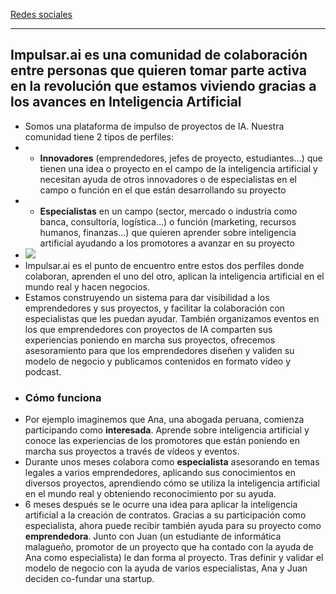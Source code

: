 [Redes sociales](redes.md#socialNetworks ':include')

---

## Impulsar.ai es una comunidad de colaboración entre personas que quieren tomar parte activa en la revolución que estamos viviendo gracias a los avances en Inteligencia Artificial
- Somos una plataforma de impulso de proyectos de IA. Nuestra comunidad tiene 2 tipos de perfiles:
- * **Innovadores** (emprendedores, jefes de proyecto, estudiantes...) que tienen una idea o proyecto en el campo de la inteligencia artificial y necesitan ayuda de otros innovadores o de especialistas en el campo o función en el que están desarrollando su proyecto
- * **Especialistas** en un campo (sector, mercado o industria como banca, consultoría, logística...) o función (marketing, recursos humanos, finanzas...) que quieren aprender sobre inteligencia artificial ayudando a los promotores a avanzar en su proyecto
- ![](https://impulsar.ai/media/posts/4/artwork-6.png)
- Impulsar.ai es el punto de encuentro entre estos dos perfiles donde colaboran, aprenden el uno del otro, aplican la inteligencia artificial en el mundo real y hacen negocios.
- Estamos construyendo un sistema para dar visibilidad a los emprendedores y sus proyectos, y facilitar la colaboración con especialistas que les puedan ayudar. También organizamos eventos en los que emprendedores con proyectos de IA comparten sus experiencias poniendo en marcha sus proyectos, ofrecemos asesoramiento para que los emprendedores diseñen y validen su modelo de negocio y publicamos contenidos en formato vídeo y podcast.
- ### Cómo funciona
- Por ejemplo imaginemos que Ana, una abogada peruana, comienza participando como **interesada**. Aprende sobre inteligencia artificial y conoce las experiencias de los promotores que están poniendo en marcha sus proyectos a través de vídeos y eventos.
- Durante unos meses colabora como **especialista** asesorando en temas legales a varios emprendedores, aplicando sus conocimientos en diversos proyectos, aprendiendo cómo se utiliza la inteligencia artificial en el mundo real y obteniendo reconocimiento por su ayuda.
- 6 meses después se le ocurre una idea para aplicar la inteligencia artificial a la creación de contratos. Gracias a su participación como especialista, ahora puede recibir también ayuda para su proyecto como **emprendedora**. Junto con Juan (un estudiante de informática malagueño, promotor de un proyecto que ha contado con la ayuda de Ana como especialista) le dan forma al proyecto. Tras definir y validar el modelo de negocio con la ayuda de varios especialistas, Ana y Juan deciden co-fundar una startup.